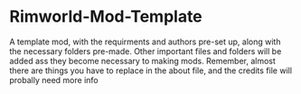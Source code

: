 # Rimworld-Mod-Template
A template mod, with the requirments and authors pre-set up, along with the necessary folders pre-made. Other important files and folders will be added ass they become necessary to making mods. Remember, almost there are things you have to replace in the about file, and the credits file will probally need more info
